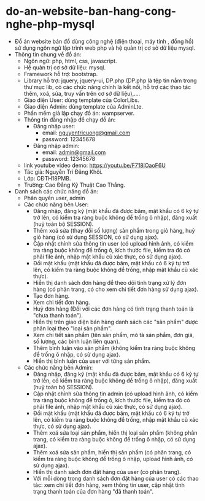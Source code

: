# do-an-website-ban-hang-cong-nghe-php-mysql
- Đồ án website bán đồ dùng công nghệ (điện thoại, máy tính , đồng hồ) sử dụng ngôn ngữ lập trình web php và hệ quản trị cơ sở dữ liệu mysql.  
- Thông tin chung về đồ án:
  - Ngôn ngữ: php, html, css, javascript.
  - Hệ quản trị cơ sở dữ liệu: mysql.
  - Framework hỗ trợ: bootstrap.
  - Library hỗ trợ: jquery, jquery-ui, DP.php (DP.php là tệp tin nằm trong thư mục lib, có các chức năng chính là kết nối, hỗ trợ các thao tác thêm, xoá, sửa, truy vấn trên cơ sở dữ liệu),....
  - Giao diện User: dùng template của ColorLibs.
  - Giao diện Admin: dùng template của AdminLte.
  - Phần mềm giả lập chạy đồ án: wampserver.
  - Thông tin đăng nhập để chạy đồ án:
    - Đăng nhập user:
      - email: nguyentricuong@gmail.com
      - password: 12345678
    - Đăng nhập admin:
      - email: admin@gmail.com
      - password: 12345678
  - link youtube video demo: https://youtu.be/F718lOaoF6U
  - Tác giả: Nguyễn Trí Đăng Khôi.
  - Lớp: CĐTH18PMB.
  - Trường: Cao Đẳng Kỹ Thuật Cao Thắng.
- Danh sách các chức năng đồ án:
   - Phân quyền user, admin
   - Các chức năng bên User:
     - Đăng nhập, đăng ký (mật khẩu đã được băm, mật khẩu có 6 ký tự trở lên, có kiểm tra ràng buộc không để trống ô nhập), đăng xuất (huỷ toàn bộ SESSION).
     - Thêm xoá sửa (thay đổi số lượng) sản phẩm trong giỏ hàng, huỷ giỏ hàng (có sử dụng SESSION, có sử dụng ajax).
     - Cập nhật chỉnh sửa thông tin user (có upload hình ảnh, có kiểm tra ràng buộc không để trống ô, kích thước file, kiểm tra đó có phải file ảnh, nhập mật khẩu cũ xác thực, có sử dụng ajax).
     - Đổi mật khẩu (mật khẩu đã được băm, mật khẩu có 6 ký tự trở lên, có kiểm tra ràng buộc không để trống, nhập mật khẩu cũ xác thực). 
     - Hiển thị danh sách đơn hàng để theo dõi tình trạng xử lý đơn hàng (có phân trang, có cho xem chi tiết đơn hàng sử dụng ajax).
     - Tạo đơn hàng.
     - Xem chi tiết đơn hàng.
     - Huỷ đơn hàng (Đối với các đơn hàng có tình trạng thanh toán là "chưa thanh toán").
     - Hiển thị trên giao diện bán hàng danh sách các "sản phẩm" được phân loại theo "loại sản phẩm".
     - Xem chi tiết sản phẩm (tên sản phẩm, mô tả sản phẩm, đơn giá, số lượng, các bình luận liên quan).
     - Thêm bình luận vào sản phẩm (không kiểm tra ràng buộc không để trống ô nhập, có sử dụng ajax).
     - Hiển thị bình luận của user với từng sản phẩm.
   - Các chức năng bên Admin:
      - Đăng nhập, đăng ký (mật khẩu đã được băm, mật khẩu có 6 ký tự trở lên, có kiểm tra ràng buộc không để trống ô nhập), đăng xuất (huỷ toàn bộ SESSION).
      - Cập nhật chỉnh sửa thông tin admin (có upload hình ảnh, có kiểm tra ràng buộc không để trống ô, kích thước file, kiểm tra đó có phải file ảnh, nhập mật khẩu cũ xác thực, có sử dụng ajax).
      - Đổi mật khẩu (mật khẩu đã được băm, mật khẩu có 6 ký tự trở lên, có kiểm tra ràng buộc không để trống, nhập mật khẩu cũ xác thực, có sử dụng ajax). 
      - Thêm xoá sửa loại sản phẩm, hiển thị loại sản phẩm (không phân trang, có kiểm tra ràng buộc không để trống ô nhập, có sử dụng ajax).
      - Thêm xoá sửa sản phẩm, hiển thị sản phẩm (có phân trang, có kiểm tra ràng buộc không để trống ô nhập, upload hình ảnh, có sử dụng ajax).
      - Hiển thị danh sách đơn đặt hàng của user (có phân trang).
      - Với mỗi dòng trong danh sách đơn đặt hàng của user có các thao tác: xem chi tiết đơn hàng, xem thông tin user, cập nhật tình trạng thanh toán của đơn hàng "đã thanh toán".
  
